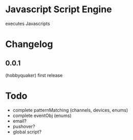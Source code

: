 # Javascript Script Engine

executes Javascripts


# Changelog

## 0.0.1

(hobbyquaker) first release

# Todo

* complete patternMatching (channels, devices, enums)
* complete eventObj (enums)
* email?
* pushover?
* global script?